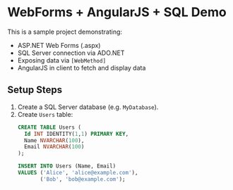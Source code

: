 # WebForms + AngularJS + SQL Demo

This is a sample project demonstrating:

- ASP.NET Web Forms (.aspx)
- SQL Server connection via ADO.NET
- Exposing data via `[WebMethod]`
- AngularJS in client to fetch and display data

## Setup Steps

1. Create a SQL Server database (e.g. `MyDatabase`).
2. Create `Users` table:
   ```sql
   CREATE TABLE Users (
     Id INT IDENTITY(1,1) PRIMARY KEY,
     Name NVARCHAR(100),
     Email NVARCHAR(100)
   );

   INSERT INTO Users (Name, Email)
   VALUES ('Alice', 'alice@example.com'),
          ('Bob', 'bob@example.com');
